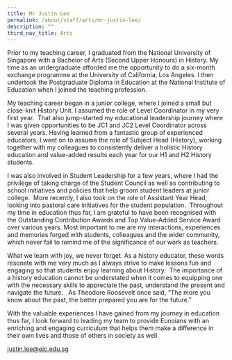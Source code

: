 ```yaml
---
title: Mr Justin Lee
permalink: /about/staff/arts/mr-justin-lee/
description: ""
third_nav_title: Arts
---
```






Prior to my teaching career, I graduated from the National University of Singapore with a Bachelor of Arts (Second Upper Honours) in History. My time as an undergraduate afforded me the opportunity to do a six-month exchange programme at the University of California, Los Angeles. I then undertook the Postgraduate Diploma in Education at the National Institute of Education when I joined the teaching profession.

My teaching career began in a junior college, where I joined a small but close-knit History Unit. I assumed the role of Level Coordinator in my very first year.  That also jump-started my educational leadership journey where I was given opportunities to be JC1 and JC2 Level Coordinator across several years. Having learned from a fantastic group of experienced educators, I went on to assume the role of Subject Head (History), working together with my colleagues to consistently deliver a holistic History education and value-added results each year for our H1 and H2 History students.

I was also involved in Student Leadership for a few years, where I had the privilege of taking charge of the Student Council as well as contributing to school initiatives and policies that help groom student leaders at junior college.  More recently, I also took on the role of Assistant Year Head, looking into pastoral care initiatives for the student population.  Throughout my time in education thus far, I am grateful to have been recognised with the Outstanding Contribution Awards and Top Value-Added Service Award over various years. Most important to me are my interactions, experiences and memories forged with students, colleagues and the wider community, which never fail to remind me of the significance of our work as teachers.

What we learn with joy, we never forget. As a history educator, these words resonate with me very much as I always strive to make lessons fun and engaging so that students enjoy learning about History.  The importance of a history education cannot be understated when it comes to equipping one with the necessary skills to appreciate the past, understand the present and navigate the future.   As Theodore Roosevelt once said, “The more you know about the past, the better prepared you are for the future.”

With the valuable experiences I have gained from my journey in education thus far, I look forward to leading my team to provide Eunoians with an enriching and engaging curriculum that helps them make a difference in their own lives and those of others in society as well.

[justin.lee@ejc.edu.sg](mailto:justin.lee@ejc.edu.sg)